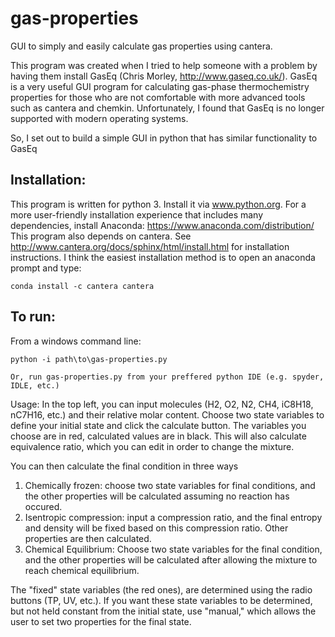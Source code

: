 # gas-properties
GUI to simply and easily calculate gas properties using cantera. 

This program was created when I tried to help someone with a problem by having them install 
GasEq (Chris Morley, http://www.gaseq.co.uk/).
GasEq is a very useful GUI program for calculating gas-phase thermochemistry properties for those who are not comfortable with 
more advanced tools such as cantera and chemkin. Unfortunately, I found that GasEq is no longer supported with modern 
operating systems.

So, I set out to build a simple GUI in python that has similar functionality to GasEq


Installation:
-------------
This program is written for python 3. Install it via www.python.org.
For a more user-friendly installation experience that includes many dependencies, install Anaconda: https://www.anaconda.com/distribution/
This program also depends on cantera. See http://www.cantera.org/docs/sphinx/html/install.html for installation instructions. 
I think the easiest installation method is to open an anaconda prompt and type:

    conda install -c cantera cantera


To run:
-------
From a windows command line:

    python -i path\to\gas-properties.py

	Or, run gas-properties.py from your preffered python IDE (e.g. spyder, IDLE, etc.) 

Usage:
In the top left, you can input molecules (H2, O2, N2, CH4, iC8H18, nC7H16, etc.) and their relative molar content.
Choose two state variables to define your initial state and click the calculate button. The variables you choose are in red,
calculated values are in black. This will also calculate equivalence ratio, which you can edit in order to change the mixture.

You can then calculate the final condition in three ways
  1. Chemically frozen: choose two state variables for final conditions, and the other properties will be calculated assuming
      no reaction has occured.
  2. Isentropic compression: input a compression ratio, and the final entropy and density will be fixed based 
      on this compression ratio. Other properties are then calculated.
  3. Chemical Equilibrium: Choose two state variables for the final condition, and the other properties will be calculated 
      after allowing the mixture to reach chemical equilibrium.

The "fixed" state variables (the red ones), are determined using the radio buttons (TP, UV, etc.). 
If you want these state variables to be determined, but not held constant from the initial state, use "manual," which allows
the user to set two properties for the final state.
